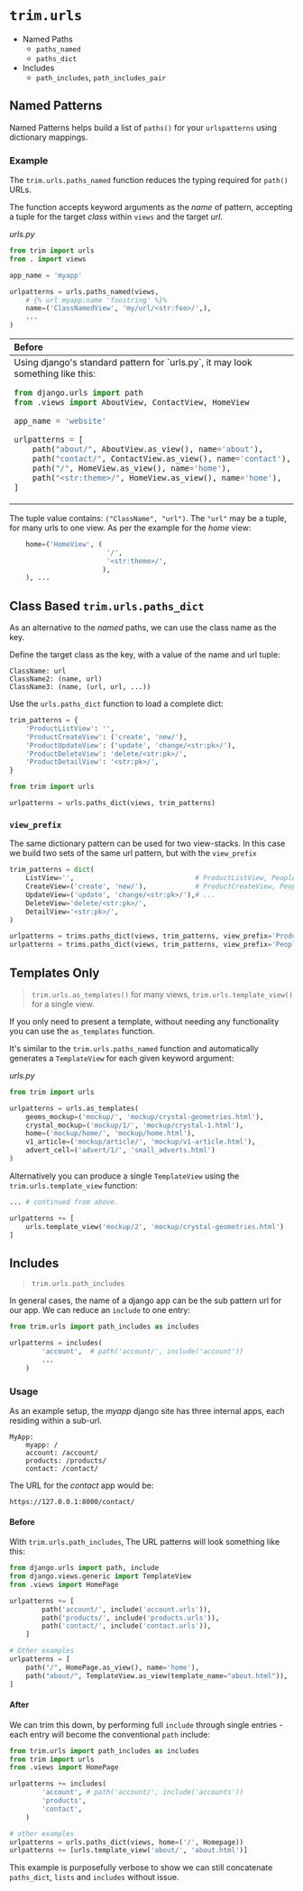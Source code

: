 # `trim.urls`

+ Named Paths
    + `paths_named`
    + `paths_dict`
+ Includes
    + `path_includes`, `path_includes_pair`


## Named Patterns

Named Patterns helps build a list of `paths()` for your `urlspatterns` using dictionary mappings.


### Example

The `trim.urls.paths_named` function reduces the typing required for `path()` URLs.

The function accepts keyword arguments as the _name_ of pattern, accepting a tuple for the target _class_ within `views` and the target _url_.

_urls.py_
```py
from trim import urls
from . import views

app_name = 'myapp'

urlpatterns = urls.paths_named(views,
    # {% url myapp:name 'foostring' %}%
    name=('ClassNamedView', 'my/url/<str:foo>/',),
    ...
)
```

<table>
<thead><tr>
  <th align="left">Before</th>
  <th align="left">After</th>
</tr></thead>
<tbody><tr valign="top"><td>
Using django's standard pattern for `urls.py`, it may look something like this:

```py
from django.urls import path
from .views import AboutView, ContactView, HomeView

app_name = 'website'

urlpatterns = [
    path("about/", AboutView.as_view(), name='about'),
    path("contact/", ContactView.as_view(), name='contact'),
    path("/", HomeView.as_view(), name='home'),
    path("<str:theme>/", HomeView.as_view(), name='home'),
]
```

</td><td>

The `urls.paths_named` accepts the `views` module, and all patterns as keyword arguments.

```py
from trim import urls
from . import views

app_name = 'website'

urlpatterns = urls.paths_named(views,
    about=('AboutView', 'sheet/<str:pk>/',),
    contact=('ContactView', 'contact/',),
    home=('HomeView', ('/', '<str:theme>/'),),
)
```

</td></tbody></table>


The tuple value contains: `("ClassName", "url")`. The `"url"` may be a tuple, for many urls to one view. As per the example for the _home_ view:

```py
    home=('HomeView', (
                        '/',
                        '<str:theme>/',
                       ),
    ), ...
```

##  Class Based `trim.urls.paths_dict`

As an alternative to the _named_ paths, we can use the class name as the key.

Define the target class as the key, with a value of the name and url tuple:

    ClassName: url
    ClassName2: (name, url)
    ClassName3: (name, (url, url, ...))


Use the `urls.paths_dict` function to load a complete dict:

```py
trim_patterns = {
    'ProductListView': '',
    'ProductCreateView': ('create', 'new/'),
    'ProductUpdateView': ('update', 'change/<str:pk>/'),
    'ProductDeleteView': 'delete/<str:pk>/',
    'ProductDetailView': '<str:pk>/',
}

from trim import urls

urlpatterns = urls.paths_dict(views, trim_patterns)
```


### `view_prefix`

The same dictionary pattern can be used for two view-stacks.
In this case we build two sets of the same url pattern, but with the `view_prefix`

```py
trim_patterns = dict(
    ListView='',                              # ProductListView, PeopleListview
    CreateView=('create', 'new/'),            # ProductCreateView, PeopleCreateview
    UpdateView=('update', 'change/<str:pk>/'),# ...
    DeleteView='delete/<str:pk>/',
    DetailView='<str:pk>/',
)

urlpatterns = trims.paths_dict(views, trim_patterns, view_prefix='Product')
urlpatterns = trims.paths_dict(views, trim_patterns, view_prefix='People')
```

## Templates Only

> `trim.urls.as_templates()` for many views, `trim.urls.template_view()` for a single view.

If you only need to present a template, without needing any functionality you can use the `as_templates` function.

It's similar to the `trim.urls.paths_named` function and automatically generates a `TemplateView` for each given keyword argument:

_urls.py_
```py
from trim import urls

urlpatterns = urls.as_templates(
    geoms_mockup=('mockup/', 'mockup/crystal-geometries.html'),
    crystal_mockup=('mockup/1/', 'mockup/crystal-1.html'),
    home=('mockup/home/', 'mockup/home.html'),
    v1_article=('mockup/article/', 'mockup/v1-article.html'),
    advert_cell=('advert/1/', 'small_adverts.html')
)
```

Alternatively you can produce a single `TemplateView` using the `trim.urls.template_view` function:

```py
... # continued from above.

urlpatterns += [
    urls.template_view('mockup/2', 'mockup/crystal-geometries.html')
]
```

## Includes

> `trim.urls.path_includes`

In general cases, the name of a django app can be the sub pattern url for our app. We can reduce an `include` to one entry:

```py
from trim.urls import path_includes as includes

urlpatterns = includes(
        'account',  # path('account/', include('account'))
        ...
    )
```

### Usage

As an example setup, the _myapp_ django site has three internal apps, each residing within a sub-url.

    MyApp:
        myapp: /
        account: /account/
        products: /products/
        contact: /contact/

The URL for the _contact_ app would be:

    https://127.0.0.1:8000/contact/


#### Before

With `trim.urls.path_includes`, The URL patterns will look something like this:

```py
from django.urls import path, include
from django.views.generic import TemplateView
from .views import HomePage

urlpatterns += [
        path('account/', include('account.urls')),
        path('products/', include('products.urls')),
        path('contact/', include('contact.urls')),
    ]

# Other examples
urlpatterns = [
    path("/", HomePage.as_view(), name='home'),
    path("about/", TemplateView.as_view(template_name="about.html")),
]
```

#### After

We can trim this down, by performing full `include` through single entries - each entry will become the conventional `path` include:

```py
from trim.urls import path_includes as includes
from trim import urls
from .views import HomePage

urlpatterns += includes(
        'account', # path('account/', include('accounts'))
        'products',
        'contact',
    )

# other examples
urlpatterns = urls.paths_dict(views, home=('/', Homepage))
urlpatterns += [urls.template_view('about/', 'about.html')]
```

This example is purposefully verbose to show we can still concatenate `paths_dict`, `lists` and `includes` without issue.
